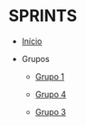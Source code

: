 # SPRINTS

* [Início](/)

-  Grupos

    - [Grupo 1](/sprints/grupo1/)


    - [Grupo 4](/sprints/grupo4/) 


    - [Grupo 3](/sprints/grupo3/)

